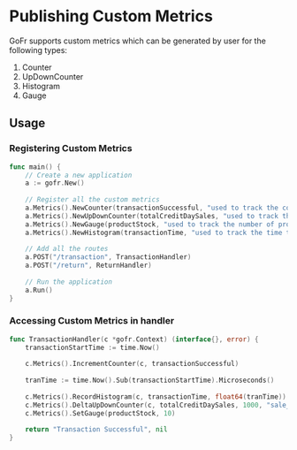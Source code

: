 # Publishing Custom Metrics

GoFr supports custom metrics which can be generated by user for the following types:

1. Counter
2. UpDownCounter
3. Histogram
4. Gauge

## Usage

### Registering Custom Metrics

```go
func main() {
    // Create a new application
    a := gofr.New()
    
	// Register all the custom metrics
    a.Metrics().NewCounter(transactionSuccessful, "used to track the count of successful transactions")
    a.Metrics().NewUpDownCounter(totalCreditDaySales, "used to track the total credit sales in a day")
    a.Metrics().NewGauge(productStock, "used to track the number of products in stock")
    a.Metrics().NewHistogram(transactionTime, "used to track the time taken by a transaction", 5, 10, 15, 20, 25, 35)
    
    // Add all the routes
    a.POST("/transaction", TransactionHandler)
    a.POST("/return", ReturnHandler)
    
    // Run the application
    a.Run()
}
```

### Accessing Custom Metrics in handler

```go
func TransactionHandler(c *gofr.Context) (interface{}, error) {
    transactionStartTime := time.Now()
    
    c.Metrics().IncrementCounter(c, transactionSuccessful)
    
    tranTime := time.Now().Sub(transactionStartTime).Microseconds()
    
    c.Metrics().RecordHistogram(c, transactionTime, float64(tranTime))
    c.Metrics().DeltaUpDownCounter(c, totalCreditDaySales, 1000, "sale_type", "credit")
    c.Metrics().SetGauge(productStock, 10)
    
    return "Transaction Successful", nil
}
```
